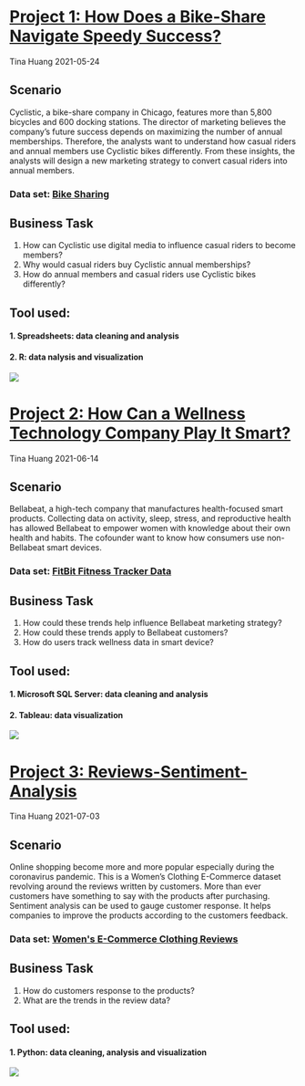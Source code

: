 # [**Project 1: How Does a Bike-Share Navigate Speedy Success?**](https://github.com/ts756632/Case_Study_1)
Tina Huang  2021-05-24


## **Scenario** 
Cyclistic, a bike-share company in Chicago, features more than 5,800 bicycles and 600 docking stations. The director of marketing believes the company’s future success depends on maximizing the number of annual memberships. Therefore, the analysts want to understand how casual riders and annual members use Cyclistic bikes differently. From these insights, the analysts will design a new marketing strategy to convert casual riders into annual members.

### Data set:  [Bike Sharing](https://divvy-tripdata.s3.amazonaws.com/index.html)

## **Business Task**
1. How can Cyclistic use digital media to influence casual riders to become members?
2. Why would casual riders buy Cyclistic annual memberships?
3. How do annual members and casual riders use Cyclistic bikes differently?

## Tool used:
#### 1. Spreadsheets: data cleaning and analysis
#### 2. R: data nalysis and visualization
![](https://github.com/ts756632/Tina_portfolio/blob/main/%E5%9C%96%E7%89%879.png)

# [**Project 2: How Can a Wellness Technology Company Play It Smart?**](https://github.com/ts756632/Case_Study_2)
Tina Huang  2021-06-14


## **Scenario** 
Bellabeat, a high-tech company that manufactures health-focused smart products. Collecting data on activity, sleep, stress, and reproductive health has allowed Bellabeat to empower women with knowledge about their own health and habits. The cofounder want to know how consumers use non-Bellabeat smart devices.

### Data set:  [FitBit Fitness Tracker Data](https://www.kaggle.com/arashnic/fitbi)

## **Business Task**
1.	How could these trends help influence Bellabeat marketing strategy?
2.	How could these trends apply to Bellabeat customers?
3.	How do users track wellness data in smart device?


## Tool used:
#### 1. Microsoft SQL Server: data cleaning and analysis
#### 2. Tableau: data visualization
![](https://github.com/ts756632/Tina_portfolio/blob/main/Wellness_dashboard.png)
    

# [**Project 3: Reviews-Sentiment-Analysis**](https://github.com/ts756632/Reviews-Sentiment-Analysis)
Tina Huang  2021-07-03


## **Scenario** 
Online shopping become more and more popular especially during the coronavirus pandemic. This is a Women’s Clothing E-Commerce dataset revolving around the reviews written by customers. More than ever customers have something to say with the products after purchasing. Sentiment analysis can be used to gauge customer response. It helps companies to improve the products according to the customers feedback. 

### Data set:  [Women's E-Commerce Clothing Reviews](https://www.kaggle.com/nicapotato/womens-ecommerce-clothing-reviews)

## **Business Task**
1.	How do customers response to the products?
2.	What are the trends in the review data?



## Tool used:
#### 1. Python: data cleaning, analysis and visualization
![](https://github.com/ts756632/Tina_portfolio/blob/main/wordcloud11.png)
